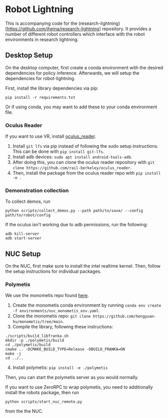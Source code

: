 # Robot Lightning

This is accompanying code for the (research-lightning)[https://github.com/jhejna/research-lightning] repository. It provides a number of different robot controllers which interface with the robot environments in research lightning.


## Desktop Setup
On the desktop computer, first create a conda environment with the desired dependencies for policy inference. Afterwards, we will setup the dependencies for robot-lightning.

First, install the library dependencies via pip:
```
pip install -r requirements.txt
```
Or if using conda, you may want to add these to your conda environment file.


### Oculus Reader
If you want to use VR, install [oculus_reader](https://github.com/rail-berkeley/oculus_reader).
1. Install `git lfs` via pip instead of following the sudo setup instructions. This can be done with `pip install git-lfs`.
2. Install adb devices: `sudo apt install android-tools-adb`.
3. After doing this, you can clone the oculus reader repository with `git clone https://github.com/rail-berkeley/oculus_reader`.
4. Then, install the package from the oculus reader repo with `pip install -e .`


### Demonstration collection
To collect demos, run
```
python scripts/collect_demos.py --path path/to/save/ --config path/to/robot/config
```

If the oculus isn't working due to adb permissions, run the following:
```
adb kill-server
adb start-server
```

## NUC Setup

On the NUC, first make sure to install the intel realtime kernel. Then, follow the setup instructions for individual packages.

### Polymetis
We use the monometis repo found [here](https://github.com/hengyuan-hu/monometis/tree/main).

1. Create the monometis conda environment by running `conda env create -f environments/nuc_monometis_env.yaml`.
2. Clone the monometis repo: `git clone https://github.com/hengyuan-hu/monometis/tree/main`.
3. Compile the library, following these instructions:
```
./scripts/build_libfranka.sh
mkdir -p ./polymetis/build
cd ./polymetis/build
cmake .. -DCMAKE_BUILD_TYPE=Release -DBUILD_FRANKA=ON
make -j
cd ../..
```
4. Install polymetis: `pip install -e ./polymetis`

Then, you can start the polymetis server as you would normally.

If you want to use ZeroRPC to wrap polymetis, you need to additionally install the robots package, then run
```
python scripts/start_nuc_remote.py
```
from the the NUC.
